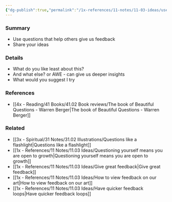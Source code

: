 ```yaml
---
{"dg-publish":true,"permalink":"/1x-references/11-notes/11-03-ideas/use-questions-to-elicit-feedback-and-criticism/","title":"Use questions to elicit feedback and criticism","dgShowBacklinks":false}
---
```



### Summary
- Use questions that help others  give us feedback
- Share your ideas

### Details
- What do you like least about this?
- And what else? or AWE - can give us deeper insights
- What would you suggest I try

### References
- [[4x - Reading/41 Books/41.02 Book reviews/The book of Beautiful Questions - Warren Berger\|The book of Beautiful Questions - Warren Berger]]

### Related
- [[3x - Spiritual/31 Notes/31.02 Illustrations/Questions like a flashlight\|Questions like a flashlight]]
- [[1x - References/11 Notes/11.03 Ideas/Questioning yourself means you are open to growth\|Questioning yourself means you are open to growth]]
- [[1x - References/11 Notes/11.03 Ideas/Give great feedback\|Give great feedback]]
- [[1x - References/11 Notes/11.03 Ideas/How to view feedback on our art\|How to view feedback on our art]]
- [[1x - References/11 Notes/11.03 Ideas/Have quicker feedback loops\|Have quicker feedback loops]]